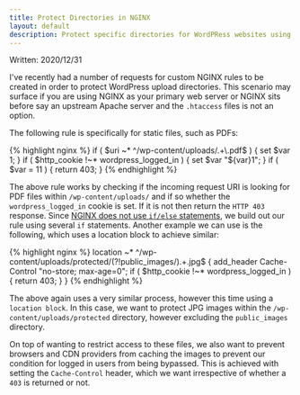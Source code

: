 ```yaml
---
title: Protect Directories in NGINX
layout: default
description: Protect specific directories for WordPRess websites using NGINX
---
```


Written: 2020/12/31

I've recently had a number of requests for custom NGINX rules to be created in order to protect WordPress upload directories. This scenario may surface if you are using NGINX as your primary web server or NGINX sits before say an upstream Apache server and the `.htaccess` files is not an option.

The following rule is specifically for static files, such as PDFs:

{% highlight nginx %}
if ( $uri ~* ^/wp-content/uploads/.+\.pdf$ ) {
    set $var 1;
}
    if ( $http_cookie !~* wordpress_logged_in ) {
    set $var "${var}1";
}
    if ( $var = 11 ) {
    return 403;
}
{% endhighlight %}

The above rule works by checking if the incoming request URI is looking for PDF files within `/wp-content/uploads/` and if so whether the `wordpress_logged_in` cookie is set. If it is not then return the `HTTP 403` response. Since [NGINX does not use `if/else` statements](https://www.nginx.com/resources/wiki/start/topics/depth/ifisevil/), we build out our rule using several `if` statements.
Another example we can use is the following, which uses a location block to achieve similar:

{% highlight nginx %}
location ~* ^/wp-content/uploads/protected/(?!public_images/).+\.jpg$ {
    add_header Cache-Control "no-store; max-age=0";
    if ( $http_cookie !~* wordpress_logged_in ) {
        return 403;
    }
}
{% endhighlight %}

The above again uses a very similar process, however this time using a `location block`. In this case, we want to protect JPG images within the `/wp-content/uploads/protected` directory, however excluding the `public_images` directory.

On top of wanting to restrict access to these files, we also want to prevent browsers and CDN providers from caching the images to prevent our condition for logged in users from being bypassed. This is achieved with setting the `Cache-Control` header, which we want irrespective of whether a `403` is returned or not.

